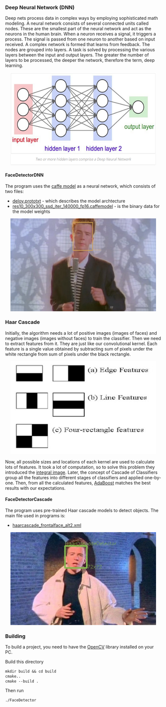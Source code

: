 
### Deep Neural Network (DNN)
Deep nets process data in complex ways by employing sophisticated math modeling.
A neural network consists of several connected units called nodes.
These are the smallest part of the neural network and act as the neurons in the human brain. 
When a neuron receives a signal, it triggers a process. 
The signal is passed from one neuron to another based on input received. 
A complex network is formed that learns from feedback.
The nodes are grouped into layers. 
A task is solved by processing the various layers between the input and output layers. 
The greater the number of layers to be processed, the deeper the network, therefore the term, deep learning.

<p align="center">  
  <img width="470" height="300" src="images/DNN.png">
</p>

#### FaceDetectorDNN

The program uses the [caffe model](https://caffe.berkeleyvision.org/) as a neural network, which consists of two files: 
* [deloy.prototxt](assets/deploy.prototxt) - which describes the model archtecture
* [res10_300x300_ssd_iter_140000_fp16.caffemodel](assets/res10_300x300_ssd_iter_140000_fp16.caffemodel) - is the binary data for the model weights

<p align="center">  
  <img width="470" height="300" src="images/rickroll2.jpeg">
</p>

### Haar Cascade

Initially, the algorithm needs a lot of positive images (images of faces) and negative images (images without faces) to train the classifier. 
Then we need to extract features from it.
They are just like our convolutional kernel. 
Each feature is a single value obtained by subtracting sum of pixels under the white rectangle from sum of pixels under the black rectangle.

<p align="center">  
  <img width="470" height="300" src="images/haar_features.jpeg">
</p>

Now, all possible sizes and locations of each kernel are used to calculate lots of features.
It took a lot of computation, so to solve this problem they introduced the [integral image](https://en.wikipedia.org/wiki/Summed-area_table).
Later, the concept of Cascade of Classifiers group all the features into different stages of classifiers and applied one-by-one. 
Then, from all the calculated features, [AdaBoost](https://en.wikipedia.org/wiki/AdaBoost) matches the best results with our expectations.  


#### FaceDetectorCascade

The program uses pre-trained Haar cascade models to detect objects. The main file used in programs is:
* [haarcascade_frontalface_alt2.xml](assets/haarcascades/haarcascade_frontalface_alt2.xml)

<p align="center">  
  <img width="470" height="300" src="images/rickroll.jpeg">
</p>

### Building

To build a project, you need to have the [OpenCV](https://github.com/opencv/opencv) library installed on your PC. 

Build this directory
```
mkdir build && cd build
cmake..
cmake --build .
```
Then run
```
./FaceDetector
```
